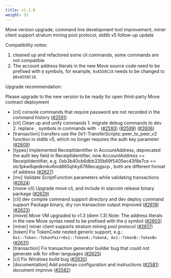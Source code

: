 ```yaml
---
title: v1.3.0
weight: 33
---
```


Move version upgrade, command line development tool improvement, miner client support stratum mining pool protocol, stdlib v5 follow-up update

Compatibility notes:

1. cleaned up and refactored some cli commands, some commands are not compatible
2. The account address literals in the new Move source code need to be prefixed with `@` symbols, for example, `0xA550C18` needs to be changed to `@0xA550C18`.

Upgrade recommendation:

Please upgrade to the new version to be ready for open third-party Move contract deployment

<!--more-->

* [cli] console commands that require password are not recorded in the command history ([#2591](https://github.com/starcoinorg/starcoin/pull/2591))
* [cli] Clean up and unify commands 1. migrate debug commands to dev 2. replace `_` symbols in commands with `-` ([#2593](https://github.com/starcoinorg/starcoin/pull/2593)) ([#2599](https://github.com/starcoinorg/starcoin/pull/2599)) ([#2606](https://github.com/starcoinorg/starcoin/pull/2606))
* [transaction] transfers use the 0x1::TransferScripts::peer_to_peer_v2 function in stdlib v5, which no longer requires the auth key parameter ([#2609](https://github.com/starcoinorg/starcoin/pull/2609))
* [types] Implemented ReceiptIdentifier in AccountAddress, deprecated the auth key field in ReceiptIdentifier, now AccountAddress == ReceiptIdentifier, e.g. 0xb3b40cb6dbb335b69f5405ec43f8e7ce == stc1pkw6qedkmkv6md865qhky8788ecajgscp , both are different format of address ([#2627](https://github.com/starcoinorg/starcoin/pull/2627))
* [mv] Validate ScriptFunction parameters while validating transactions ([#2624](https://github.com/starcoinorg/starcoin/pull/2624))
* [move-cli] Upgrade move cli, and include in starcoin release binary package ([#2629](https://github.com/starcoinorg/starcoin/pull/2629))
* [cli] dev compile command support directory and dev deploy command support Package binary, dry run transaction output improved ([#2619](https://github.com/starcoinorg/starcoin/pull/2619)) ([#2623](https://github.com/starcoinorg/starcoin/pull/2623))
* [move] Move VM upgraded to v1.3 (diem 1.3) Note: The address literals in the new Move syntax need to be prefixed with the `@` symbol ([#2603](https://github.com/starcoinorg/starcoin/pull/2603))
* [miner] miner client supports stratum mining pool protocol ([#2617](https://github.com/starcoinorg/starcoin/pull/2617))
* [token] Fix TokenCode nested generic support, e.g.: `0x1::Token::TokenPair<0x1::TokenA::TokenA, 0x1::TokenB::TokenB>` ([#2631](https://github.com/starcoinorg/starcoin/pull/2631))
* [transaction] Fix transaction generator builder bug that could not generate sdk for other languages ([#2625](https://github.com/starcoinorg/starcoin/pull/2625))
* [ci] Fix Windows build bug ([#2630](https://github.com/starcoinorg/starcoin/pull/2630))
* [documentation] Add postman configuration and instructions ([#2581](https://github.com/starcoinorg/starcoin/pull/2581)) document improve ([#2582](https://github.com/starcoinorg/starcoin/pull/2582))